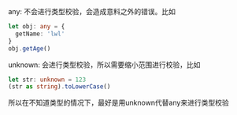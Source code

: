 any: 不会进行类型校验，会造成意料之外的错误。比如
```ts
let obj: any = {
  getName: 'lwl'
}
obj.getAge()
```

unknown: 会进行类型校验，所以需要缩小范围进行校验，比如
```ts
let str: unknown = 123
(str as string).toLowerCase()
```

所以在不知道类型的情况下，最好是用unknown代替any来进行类型校验